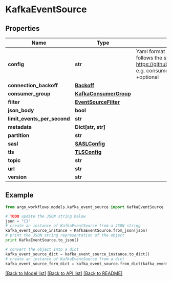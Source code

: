 # KafkaEventSource


## Properties

Name | Type | Description | Notes
------------ | ------------- | ------------- | -------------
**config** | **str** | Yaml format Sarama config for Kafka connection. It follows the struct of sarama.Config. See https://github.com/Shopify/sarama/blob/main/config.go e.g.  consumer:   fetch:     min: 1 net:   MaxOpenRequests: 5  +optional | [optional] 
**connection_backoff** | [**Backoff**](Backoff.md) |  | [optional] 
**consumer_group** | [**KafkaConsumerGroup**](KafkaConsumerGroup.md) |  | [optional] 
**filter** | [**EventSourceFilter**](EventSourceFilter.md) |  | [optional] 
**json_body** | **bool** |  | [optional] 
**limit_events_per_second** | **str** |  | [optional] 
**metadata** | **Dict[str, str]** |  | [optional] 
**partition** | **str** |  | [optional] 
**sasl** | [**SASLConfig**](SASLConfig.md) |  | [optional] 
**tls** | [**TLSConfig**](TLSConfig.md) |  | [optional] 
**topic** | **str** |  | [optional] 
**url** | **str** |  | [optional] 
**version** | **str** |  | [optional] 

## Example

```python
from argo_workflows.models.kafka_event_source import KafkaEventSource

# TODO update the JSON string below
json = "{}"
# create an instance of KafkaEventSource from a JSON string
kafka_event_source_instance = KafkaEventSource.from_json(json)
# print the JSON string representation of the object
print KafkaEventSource.to_json()

# convert the object into a dict
kafka_event_source_dict = kafka_event_source_instance.to_dict()
# create an instance of KafkaEventSource from a dict
kafka_event_source_form_dict = kafka_event_source.from_dict(kafka_event_source_dict)
```
[[Back to Model list]](../README.md#documentation-for-models) [[Back to API list]](../README.md#documentation-for-api-endpoints) [[Back to README]](../README.md)


